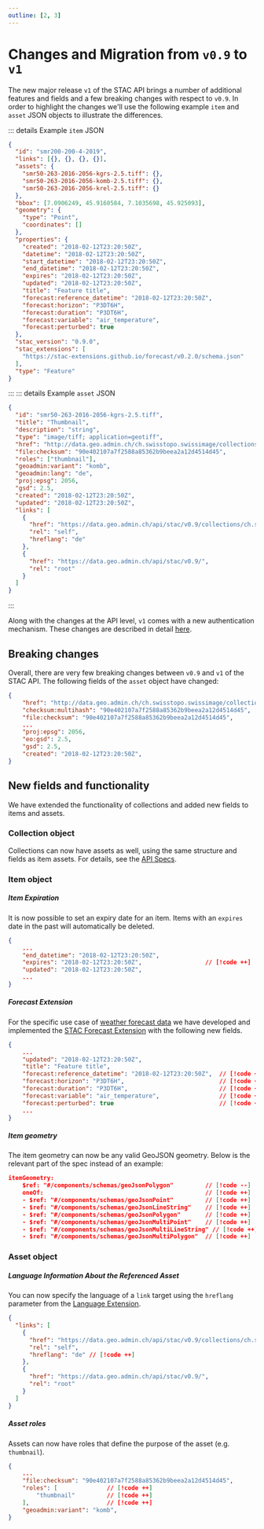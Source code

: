 ```yaml
---
outline: [2, 3]
---
```


# Changes and Migration from `v0.9` to `v1`

The new major release `v1` of the STAC API brings a number of additional features and fields and a few breaking changes with respect to `v0.9`.
In order to highlight the changes we'll use the following example `item` and `asset` JSON objects to illustrate the differences.

::: details Example `item` JSON

```json
{
  "id": "smr200-200-4-2019",
  "links": [{}, {}, {}, {}],
  "assets": {
    "smr50-263-2016-2056-kgrs-2.5.tiff": {},
    "smr50-263-2016-2056-komb-2.5.tiff": {},
    "smr50-263-2016-2056-krel-2.5.tiff": {}
  },
  "bbox": [7.0906249, 45.9160584, 7.1035698, 45.925093],
  "geometry": {
    "type": "Point",
    "coordinates": []
  },
  "properties": {
    "created": "2018-02-12T23:20:50Z",
    "datetime": "2018-02-12T23:20:50Z",
    "start_datetime": "2018-02-12T23:20:50Z",
    "end_datetime": "2018-02-12T23:20:50Z",
    "expires": "2018-02-12T23:20:50Z",
    "updated": "2018-02-12T23:20:50Z",
    "title": "Feature title",
    "forecast:reference_datetime": "2018-02-12T23:20:50Z",
    "forecast:horizon": "P3DT6H",
    "forecast:duration": "P3DT6H",
    "forecast:variable": "air_temperature",
    "forecast:perturbed": true
  },
  "stac_version": "0.9.0",
  "stac_extensions": [
    "https://stac-extensions.github.io/forecast/v0.2.0/schema.json"
  ],
  "type": "Feature"
}
```

:::
::: details Example `asset` JSON

```json
{
  "id": "smr50-263-2016-2056-kgrs-2.5.tiff",
  "title": "Thumbnail",
  "description": "string",
  "type": "image/tiff; application=geotiff",
  "href": "http://data.geo.admin.ch/ch.swisstopo.swissimage/collections/cs/items/CS3-20160503_132130_04/thumb.png",
  "file:checksum": "90e402107a7f2588a85362b9beea2a12d4514d45",
  "roles": ["thumbnail"],
  "geoadmin:variant": "komb",
  "geoadmin:lang": "de",
  "proj:epsg": 2056,
  "gsd": 2.5,
  "created": "2018-02-12T23:20:50Z",
  "updated": "2018-02-12T23:20:50Z",
  "links": [
    {
      "href": "https://data.geo.admin.ch/api/stac/v0.9/collections/ch.swisstopo.pixelkarte-farbe-pk50.noscale/items/smr200-200-4-2019/assets/smr50-263-2016-2056-kgrs-2.5.tiff",
      "rel": "self",
      "hreflang": "de"
    },
    {
      "href": "https://data.geo.admin.ch/api/stac/v0.9/",
      "rel": "root"
    }
  ]
}
```

:::

Along with the changes at the API level, `v1` comes with a new authentication mechanism. These changes are described in detail [here](./authentication).

## Breaking changes

Overall, there are very few breaking changes between `v0.9` and `v1` of the STAC API.
The following fields of the `asset` object have changed:

```json
{
    "href": "http://data.geo.admin.ch/ch.swisstopo.swissimage/collections/cs/items/CS3-20160503_132130_04/thumb.png",
    "checksum:multihash": "90e402107a7f2588a85362b9beea2a12d4514d45",       // [!code --]
    "file:checksum": "90e402107a7f2588a85362b9beea2a12d4514d45",            // [!code ++]
    ...
    "proj:epsg": 2056,
    "eo:gsd": 2.5,                                                          // [!code --]
    "gsd": 2.5,                                                             // [!code ++]
    "created": "2018-02-12T23:20:50Z",
}
```

## New fields and functionality

We have extended the functionality of collections and added new fields to items and assets.

### Collection object

Collections can now have assets as well, using the same structure and fields as item assets. For details, see the [API Specs](https://data.geo.admin.ch/api/stac/static/spec/v1/apitransactional.html#tag/Data/operation/describeCollection).

### Item object

##### Item Expiration

It is now possible to set an expiry date for an item. Items with an `expires` date in the past will automatically be deleted.

```json
{
    ...
    "end_datetime": "2018-02-12T23:20:50Z",
    "expires": "2018-02-12T23:20:50Z",                  // [!code ++]
    "updated": "2018-02-12T23:20:50Z",
    ...
}
```

##### Forecast Extension

For the specific use case of [weather forecast data](https://github.com/MeteoSwiss/opendata-forecast-data) we have developed and implemented the [STAC Forecast Extension](https://github.com/stac-extensions/forecast/pull/12) with the following new fields.

```json
{
    ...
    "updated": "2018-02-12T23:20:50Z",
    "title": "Feature title",
    "forecast:reference_datetime": "2018-02-12T23:20:50Z",  // [!code ++]
    "forecast:horizon": "P3DT6H",                           // [!code ++]
    "forecast:duration": "P3DT6H",                          // [!code ++]
    "forecast:variable": "air_temperature",                 // [!code ++]
    "forecast:perturbed": true                              // [!code ++]
    ...
}
```

##### Item geometry

The item geometry can now be any valid GeoJSON geometry. Below is the relevant part of the spec instead of an example:

```json
itemGeometry:
    $ref: "#/components/schemas/geoJsonPolygon"         // [!code --]
    oneOf:                                              // [!code ++]
    - $ref: "#/components/schemas/geoJsonPoint"         // [!code ++]
    - $ref: "#/components/schemas/geoJsonLineString"    // [!code ++]
    - $ref: "#/components/schemas/geoJsonPolygon"       // [!code ++]
    - $ref: "#/components/schemas/geoJsonMultiPoint"    // [!code ++]
    - $ref: "#/components/schemas/geoJsonMultiLineString" // [!code ++]
    - $ref: "#/components/schemas/geoJsonMultiPolygon"  // [!code ++]
```

### Asset object

##### Language Information About the Referenced Asset

You can now specify the language of a `link` target using the `hreflang` parameter from the [Language Extension](https://github.com/stac-extensions/language?tab=readme-ov-file#fields-for-links-and-assets).

```json
{
  "links": [
    {
      "href": "https://data.geo.admin.ch/api/stac/v0.9/collections/ch.swisstopo.pixelkarte-farbe-pk50.noscale/items/smr200-200-4-2019/assets/smr50-263-2016-2056-kgrs-2.5.tiff",
      "rel": "self",
      "hreflang": "de" // [!code ++]
    },
    {
      "href": "https://data.geo.admin.ch/api/stac/v0.9/",
      "rel": "root"
    }
  ]
}
```

##### Asset roles

Assets can now have roles that define the purpose of the asset (e.g. `thumbnail`).

```json
{
    ...
    "file:checksum": "90e402107a7f2588a85362b9beea2a12d4514d45",
    "roles": [              // [!code ++]
        "thumbnail"         // [!code ++]
    ],                      // [!code ++]
    "geoadmin:variant": "komb",
}
```
